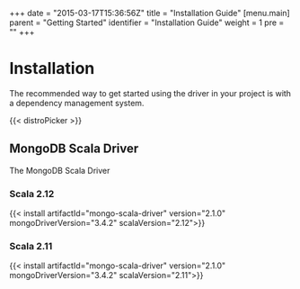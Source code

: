 +++
date = "2015-03-17T15:36:56Z"
title = "Installation Guide"
[menu.main]
  parent = "Getting Started"
  identifier = "Installation Guide"
  weight = 1
  pre = "<i class='fa'></i>"
+++

# Installation

The recommended way to get started using the driver in your project is with a dependency management system.

{{< distroPicker >}}

## MongoDB Scala Driver
The MongoDB Scala Driver

### Scala 2.12

{{< install artifactId="mongo-scala-driver" version="2.1.0" mongoDriverVersion="3.4.2" scalaVersion="2.12">}}

### Scala 2.11

{{< install artifactId="mongo-scala-driver" version="2.1.0" mongoDriverVersion="3.4.2" scalaVersion="2.11">}}
